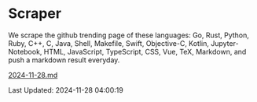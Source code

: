 # Scraper

We scrape the github trending page of these languages: Go, Rust, Python, Ruby, C++, C, Java, Shell, Makefile, Swift, Objective-C, Kotlin, Jupyter-Notebook, HTML, JavaScript, TypeScript, CSS, Vue, TeX, Markdown, and push a markdown result everyday.

[2024-11-28.md](https://github.com/yangwenmai/github-trending-backup/blob/master/2024-11-28.md)

Last Updated: 2024-11-28 04:00:19